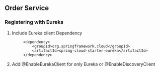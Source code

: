 ## Order Service

### Registering with Eureka
1. Include Eureka client Dependency

            <dependency>
    			<groupId>org.springframework.cloud</groupId>
    			<artifactId>spring-cloud-starter-eureka</artifactId>
    		</dependency>
2. Add @EnableEurekaClient for only Eureka  or @EnableDiscoveryClient



